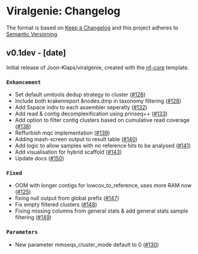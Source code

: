 # Viralgenie: Changelog

The format is based on [Keep a Changelog](https://keepachangelog.com/en/1.0.0/)
and this project adheres to [Semantic Versioning](https://semver.org/spec/v2.0.0.html).

## v0.1dev - [date]

Initial release of Joon-Klaps/viralgenie, created with the [nf-core](https://nf-co.re/) template.

### `Enhancement`

- Set default umitools dedup strategy to cluster ([#126](https://github.com/Joon-Klaps/viralgenie/pull/126))
- Include both krakenreport &nodes.dmp in taxonomy filtering ([#128](https://github.com/Joon-Klaps/viralgenie/pull/128))
- Add Sspace indiv to each assembler seperatly ([#132](https://github.com/Joon-Klaps/viralgenie/pull/132))
- Add read & contig decomplexification using prinseq++  ([#133](https://github.com/Joon-Klaps/viralgenie/pull/133))
- Add option to filter contig clusters based on cumulative read coverage ([#138](https://github.com/Joon-Klaps/viralgenie/pull/138))
- Reffurbish mqc implementation ([#139](https://github.com/Joon-Klaps/viralgenie/pull/139))
- Adding mash-screen output to result table ([#140](https://github.com/Joon-Klaps/viralgenie/pull/140))
- Add logic to allow samples with no reference hits to be analysed ([#141](https://github.com/Joon-Klaps/viralgenie/pull/141))
- Add visualisation for hybrid scaffold ([#143](https://github.com/Joon-Klaps/viralgenie/pull/143))
- Update docs ([#150](https://github.com/Joon-Klaps/viralgenie/pull/150))

### `Fixed`

- OOM with longer contigs for lowcov_to_reference, uses more RAM now ([#125](https://github.com/Joon-Klaps/viralgenie/pull/125))
- fixing null output from global prefix ([#147](https://github.com/Joon-Klaps/viralgenie/pull/147))
- Fix empty filtered clusters ([#148](https://github.com/Joon-Klaps/viralgenie/pull/148))
- Fixing missing columns from general stats & add general stats sample filtering ([#149](https://github.com/Joon-Klaps/viralgenie/pull/149))

### `Parameters`
- New parameter mmseqs_cluster_mode default to 0 ([#130](https://github.com/Joon-Klaps/viralgenie/pull/130))
